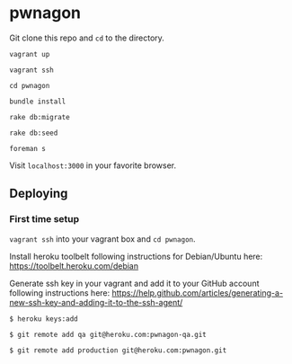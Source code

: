 # pwnagon

Git clone this repo and `cd` to the directory.

```shell
vagrant up
```

```shell
vagrant ssh
```

```shell
cd pwnagon
```

```shell
bundle install
```

```shell
rake db:migrate
```

```shell
rake db:seed
```

```shell
foreman s
```

Visit `localhost:3000` in your favorite browser.


## Deploying

### First time setup

`vagrant ssh` into your vagrant box and `cd pwnagon`.

Install heroku toolbelt following instructions for Debian/Ubuntu here: https://toolbelt.heroku.com/debian

Generate ssh key in your vagrant and add it to your GitHub account following instructions here: https://help.github.com/articles/generating-a-new-ssh-key-and-adding-it-to-the-ssh-agent/

```shell
$ heroku keys:add
```

```shell
$ git remote add qa git@heroku.com:pwnagon-qa.git
```

```shell
$ git remote add production git@heroku.com:pwnagon.git
```
